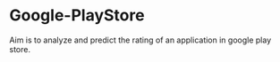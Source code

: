 # Google-PlayStore
Aim is to analyze and predict the rating of an application in google play store.
